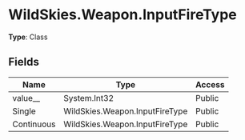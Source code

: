 ﻿# WildSkies.Weapon.InputFireType

**Type**: Class

## Fields

| Name | Type | Access |
|------|------|--------|
| value__ | System.Int32 | Public |
| Single | WildSkies.Weapon.InputFireType | Public |
| Continuous | WildSkies.Weapon.InputFireType | Public |

